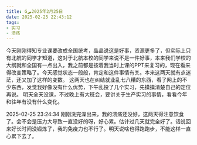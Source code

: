 ```yaml
---
title: G🛹2025年2月25日
date: 2025-02-25 22:43:12
tags:
- 实习
- 溃疡
---
```


今天刚刚得知专业课要改成全国统考，晶晶说这是好事，资源更多了，但实际上只有北航的同学才知道，这对于北航本校的同学来说不是一件好事，本来我们学校的大纲就和全国有一点出入，我之前都是按着我当时上课的PPT来复习的，现在看来得改变策略了。今天感觉状态一般般，肯定和这件事情有关。本来这两天就有点迷茫，还又加了这样的变数。
这两天也在纠结就业乱七八糟的东西，看了网上的不少东西，发觉我好像没有什么优势，下午乱投了几个实习，先摸摸清楚自己的定位再说。
明天全天没课，不过晚上有大班会，要讲关于生产实习的事情，看看今年和往年有没有什么变化。

2025-02-25 23:24:34
刚刚洗完澡出来，我的溃疡还没好，这两天得注意饮食了。会不会是压力大导致一直没好的呀，好心累。估计过几天就完全好了。话说回来好长时间没锻炼了，我的免疫力也不行了。明天说啥也得跑跑步，不能这样一直心累下去了。
